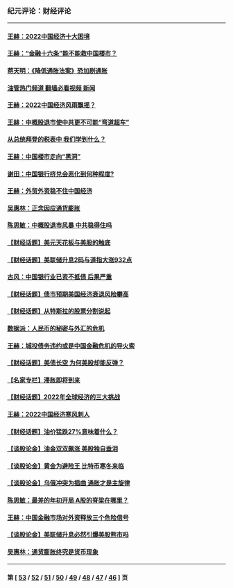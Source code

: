 ### 纪元评论：财经评论
---
#### [王赫：2022中国经济十大困境](../../pages/nsc1026/n13883766.md?12210330) 
#### [王赫：“金融十六条”能不能救中国楼市？](../../pages/nsc1026/n13868431.md?12210330) 
#### [蒋天明：《降低通胀法案》恐加剧通胀](../../pages/nsc1026/n13806996.md?12210330) 
#### [油管热门频道 翻墙必看视频 新闻](ok?12210330)
#### [王赫：2022中国经济风雨飘摇？](../../pages/nsc1026/n13803207.md?12210330) 
#### [王赫：中概股退市使中共更不可能“弯道超车”](../../pages/nsc1026/n13802858.md?12210330) 
#### [从总统拜登的税表中 我们学到什么？](../../pages/nsc1026/n13773081.md?12210330) 
#### [王赫：中国楼市走向“黑洞”](../../pages/nsc1026/n13770647.md?12210330) 
#### [谢田：中国银行挤兑会恶化到何种程度?](../../pages/nsc1026/n13766965.md?12210330) 
#### [王赫：外贸外资稳不住中国经济](../../pages/nsc1026/n13753933.md?12210330) 
#### [吴惠林：正念因应通货膨胀](../../pages/nsc1026/n13750350.md?12210330) 
#### [陈思敏：中概股退市风暴 中共稳得住吗](../../pages/nsc1026/n13738978.md?12210330) 
#### [【财经话题】美元天花板与美股的触底](../../pages/nsc1026/n13736495.md?12210330) 
#### [【财经话题】美联储升息2码与道指大涨932点](../../pages/nsc1026/n13727377.md?12210330) 
#### [古风：中国银行业已资不抵债 后果严重](../../pages/nsc1026/n13726111.md?12210330) 
#### [【财经话题】债市预期美国经济衰退风险攀高](../../pages/nsc1026/n13698043.md?12210330) 
#### [【财经话题】从特斯拉的股票分割说起](../../pages/nsc1026/n13679733.md?12210330) 
#### [数据派：人民币的秘密与外汇的危机](../../pages/nsc1026/n13667092.md?12210330) 
#### [王赫：城投债务违约或是中国金融危机的导火索](../../pages/nsc1026/n13665322.md?12210330) 
#### [【财经话题】美债长空 为何美股却能反弹？](../../pages/nsc1026/n13665895.md?12210330) 
#### [【名家专栏】滞胀即将到来](../../pages/nsc1026/n13658171.md?12210330) 
#### [【财经话题】2022年全球经济的三大挑战](../../pages/nsc1026/n13654423.md?12210330) 
#### [王赫：2022中国经济寒风刺人](../../pages/nsc1026/n13651403.md?12210330) 
#### [【财经话题】油价猛跌27%意味着什么？](../../pages/nsc1026/n13648767.md?12210330) 
#### [【谈股论金】油金双双飙涨 美股独自垂泪](../../pages/nsc1026/n13631742.md?12210330) 
#### [【谈股论金】黄金为避险王 比特币寒冬来临](../../pages/nsc1026/n13600406.md?12210330) 
#### [【谈股论金】乌俄冲突为插曲 通胀才是主旋律](../../pages/nsc1026/n13576797.md?12210330) 
#### [陈思敏：最差的年初开局 A股的脊梁在哪里？](../../pages/nsc1026/n13558359.md?12210330) 
#### [王赫：中国金融市场对外资释放三个危险信号](../../pages/nsc1026/n13546389.md?12210330) 
#### [【谈股论金】美联储升息必然引爆美股熊市吗](../../pages/nsc1026/n13519194.md?12210330) 
#### [吴惠林：通货膨胀终究是货币现象](../../pages/nsc1026/n13512979.md?12210330) 

---
#### 第 [ [53](./53.md?12210330) / [52](./52.md?12210330) / [51](./51.md?12210330) / [50](./50.md?12210330) / [49](./49.md?12210330) / [48](./48.md?12210330) / [47](./47.md?12210330) / [46](./46.md?12210330) ] 页
